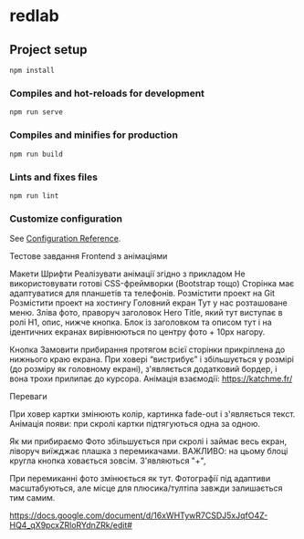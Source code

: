 # redlab

## Project setup
```
npm install
```

### Compiles and hot-reloads for development
```
npm run serve
```

### Compiles and minifies for production
```
npm run build
```

### Lints and fixes files
```
npm run lint
```

### Customize configuration
See [Configuration Reference](https://cli.vuejs.org/config/).



Тестове завдання Frontend
з анімаціями


Макети
Шрифти
Реалізувати анімації згідно з прикладом
Не використовувати готові CSS-фреймворки (Bootstrap тощо)
Сторінка має адаптуватися для планшетів та телефонів.
Розмістити проект на Git
Розмістити проект на хостингу
Головний екран
Тут у нас розташоване меню. Зліва фото, праворуч заголовок Нero Title, який тут виступає в ролі H1, опис, нижче кнопка. Блок із заголовком та описом тут і на ідентичних екранах вирівнюються по центру фото + 10px нагору.


Кнопка Замовити прибирання протягом всієї сторінки прикріплена до нижнього краю екрана. При ховері “вистрибує” і збільшується у розмірі (до розміру як головному екрані), з'являється додатковий бордер, і вона трохи прилипає до курсора. Анімація взаємодії: https://katchme.fr/





Переваги

При ховер картки змінюють колір, картинка fade-out і з'являється текст. Анімація появи: при скролі картки підтягуються одна за одною.


Як ми прибираємо
Фото збільшується при скролі і займає весь екран, ліворуч виїжджає плашка з перемикачами.
ВАЖЛИВО: на цьому блоці кругла кнопка ховається зовсім. З'являються "+",



При перемиканні фото змінюється як тут.
Фотографії під адаптиви масштабуються, але місце для плюсика/тултіпа завжди залишається тим самим.


https://docs.google.com/document/d/16xWHTywR7CSDJ5xJqfO4Z-HQ4_qX9pcxZRloRYdnZRk/edit#

